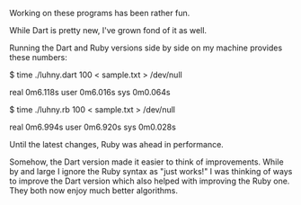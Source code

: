 Working on these programs has been rather fun. 

While Dart is pretty new, I've grown fond of it as well.

Running the Dart and Ruby versions side by side on my machine provides these numbers:

  $ time ./luhny.dart 100 < sample.txt > /dev/null 

  real	0m6.118s
  user	0m6.016s
  sys	0m0.064s

  $ time ./luhny.rb 100 < sample.txt > /dev/null 

  real	0m6.994s
  user	0m6.920s
  sys	0m0.028s

Until the latest changes, Ruby was ahead in performance.

Somehow, the Dart version made it easier to think of improvements. While by and large I ignore the Ruby syntax as "just works!" I was thinking of ways to improve the Dart version which also helped with improving the Ruby one. They both now enjoy much better algorithms.

